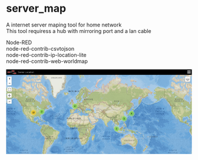 # server_map
A internet server maping tool for home network  
This tool requiress a hub with mirroring port and a lan cable   
  
Node-RED    
node-red-contrib-csvtojson   
node-red-contrib-ip-location-lite   
node-red-contrib-web-worldmap   

![alt](map6.png)
